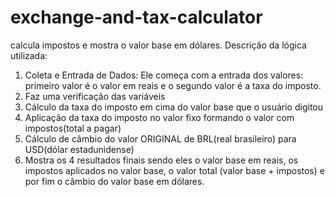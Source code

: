 # exchange-and-tax-calculator
calcula impostos e mostra o valor base em dólares.
Descrição da lógica utilizada: 
1. Coleta e Entrada de Dados: Ele começa com a entrada dos valores: primeiro valor é o valor em reais e o segundo valor é a taxa do imposto.
2. Faz uma verificação das variáveis
3. Cálculo da taxa do imposto em cima do valor base que o usuário digitou 
4. Aplicação da taxa do imposto no valor fixo formando o valor com impostos(total a pagar)
5. Cálculo de câmbio do valor ORIGINAL de BRL(real brasileiro) para USD(dólar estadunidense)
6. Mostra os 4 resultados finais sendo eles o valor base em reais, os impostos aplicados no valor base, o valor total (valor base + impostos) e por fim o câmbio do valor base em dólares.
